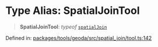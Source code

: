 # Type Alias: SpatialJoinTool

> **SpatialJoinTool**: *typeof* [`spatialJoin`](../variables/spatialJoin.md)

Defined in: [packages/tools/geoda/src/spatial\_join/tool.ts:142](https://github.com/GeoDaCenter/openassistant/blob/28e38a23cf528ccfe10391135d12fba8d3e385da/packages/tools/geoda/src/spatial_join/tool.ts#L142)
